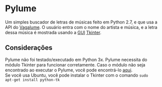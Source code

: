 # Pylume

Um simples buscador de letras de músicas feito em Python 2.7, e que usa a API do <a href="http://www.vagalume.com.br/">Vagalume</a>. O usuário entra com o nome do artista e música, e a letra dessa música é mostrada usando a <a href="https://en.wikipedia.org/wiki/Graphical_user_interface">GUI</a> <a href="https://wiki.python.org/moin/TkInter">Tkinter</a>.

## Considerações

Pylume não foi testado/executado em Python 3x. Pylume necessita do módulo Tkinter para funcionar corretamente.
Caso o módulo não seja encontrado ao executar o Pylume, você pode encontrá-lo <a href="http://www.tkdocs.com/tutorial/install.html">aqui</a>.<br>
Se você usa Ubuntu, você pode instalar o Tkinter com o comando <code>sudo apt-get install python-tk</code>
